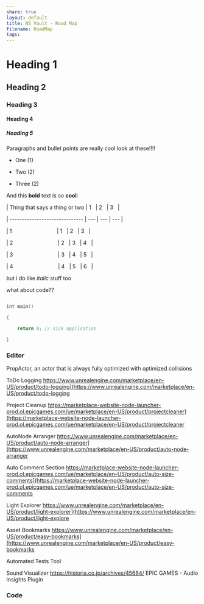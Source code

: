 ```yaml
---
share: true
layout: default
title: NS Vault - Road Map
filename: RoadMap
tags: 
---
```


# Heading 1

  

## Heading 2

  

### Heading 3

  

#### Heading 4

  

##### Heading 5

  

Paragraphs and bullet points are really cool look at these!!!!

- One (1)

- Two (2)

- Three (2)

  

And this **bold** text is so **cool**:

  

| Thing that says a thing or two | 1   | 2   | 3   |

| ------------------------------ | --- | --- | --- |

| 1                              | 1   | 2   | 3   |

| 2                              | 2   | 3   | 4   |

| 3                              | 3   | 4   | 5   |

| 4                              | 4   | 5   | 6   |

  

but i do like *italic* stuff too

  

what about code??

  

``` cpp

int main()

{

    return 0; // sick application

}

```
### Editor

PropActor, an actor that is always fully optimized with optimized collisions

ToDo Logging
https://www.unrealengine.com/marketplace/en-US/product/todo-logging](https://www.unrealengine.com/marketplace/en-US/product/todo-logging

Project Cleanup
https://marketplace-website-node-launcher-prod.ol.epicgames.com/ue/marketplace/en-US/product/projectcleaner](https://marketplace-website-node-launcher-prod.ol.epicgames.com/ue/marketplace/en-US/product/projectcleaner

AutoNode Arranger
https://www.unrealengine.com/marketplace/en-US/product/auto-node-arranger](https://www.unrealengine.com/marketplace/en-US/product/auto-node-arranger

Auto Comment Section
https://marketplace-website-node-launcher-prod.ol.epicgames.com/ue/marketplace/en-US/product/auto-size-comments](https://marketplace-website-node-launcher-prod.ol.epicgames.com/ue/marketplace/en-US/product/auto-size-comments

Light Explorer
https://www.unrealengine.com/marketplace/en-US/product/light-explorer](https://www.unrealengine.com/marketplace/en-US/product/light-explore

Asset Bookmarks
https://www.unrealengine.com/marketplace/en-US/product/easy-bookmarks](https://www.unrealengine.com/marketplace/en-US/product/easy-bookmarks

Automated Tests Tool

Sound Visualizer
https://historia.co.jp/archives/45664/
EPIC GAMES - Audio Insights Plugin
### Code